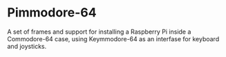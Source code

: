 # Pimmodore-64
A set of frames and support for installing a Raspberry Pi inside a Commodore-64 case, using Keymmodore-64 as an interfase for keyboard and joysticks.



